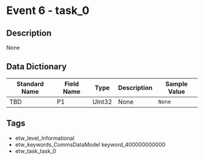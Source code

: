 # Event 6 - task_0

## Description
None

## Data Dictionary
|Standard Name|Field Name|Type|Description|Sample Value|
|---|---|---|---|---|
|TBD|P1|UInt32|None|`None`|

## Tags
* etw_level_Informational
* etw_keywords_CommsDataModel keyword_400000000000
* etw_task_task_0